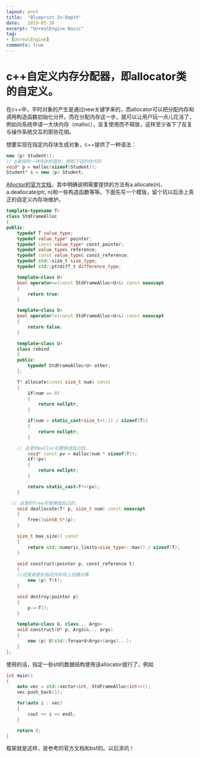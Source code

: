```yaml
---
layout: post
title:  "Blueprint In-Depth"
date:   2019-05-30
excerpt: "UnrealEngine Basic"
tag:
- [UnrealEngine]
comments: true
---
```


# c++自定义内存分配器，即allocator类的自定义。

在c++中，平时对象的产生是通过new关键字来的，而allocator可以把分配内存和调用构造函数初始化分开。而在分配内存这一步，就可以让用户玩一点儿花活了，例如向系统申请一大块内存（malloc），反复使用而不释放，这样至少省下了反复与操作系统交互的那些花销。

想要实现在指定内存块生成对象，c++提供了一种语法：

```c++
new (p) Student();
// p是指向一块内存的指针，例如下边的伪代码
void* p = malloc(sizeof(Student));
Student* s = new (p) Student;
```

[Alloctor的官方文档](https://en.cppreference.com/w/cpp/named_req/Allocator#Allocator_completeness_requirements)，其中明确说明需要提供的方法有a.allocate(n)、a.deallocate(ptr, n)和一些构造函数等等。下面先写一个模版，留个坑以后添上真正的自定义内存块维护。

```c++
template<typename T>
class StdFrameAlloc
{
public:
	typedef T value_type;
	typedef value_type* pointer;
	typedef const value_type* const_pointer;
	typedef value_type& reference;
	typedef const value_type& const_reference;
	typedef std::size_t size_type;
	typedef std::ptrdiff_t difference_type;

	template<class U>
	bool operator==(const StdFrameAlloc<U>&) const noexcept
	{
		return true;
	}

	template<class U>
	bool operator!=(const StdFrameAlloc<U>&) const noexcept
	{
		return false;
	}

	template<class U>
	class rebind
	{
	public:
		typedef StdFrameAlloc<U> other;
	};

	T* allocate(const size_t num) const
	{
		if(num == 0)
		{
			return nullptr;
		}

		if(num > static_cast<size_t>(-1) / sizeof(T))
		{
			return nullptr;
		}

    // 这里的malloc可替换成自己的。
		void* const pv = malloc(num * sizeof(T));
		if(!pv)
		{
			return nullptr;
		}

		return static_cast<T*>(pv);
	}

  // 这里的free可替换成自己的。
	void deallocate(T* p, size_t num) const noexcept
	{
		free((uint8_t*)p);
	}

	size_t max_size() const
	{
		return std::numeric_limits<size_type>::max() / sizeof(T);
	}

	void construct(pointer p, const_reference t)
	{
    //这里就是在指定内存块上创建对象
		new (p) T(t);
	}

	void destroy(pointer p)
	{
		p->~T();
	}

	template<class U, class... Args>
	void construct(U* p, Args&&... args)
	{
		new (p) U(std::forward<Args>(args)...);
	}
};
```

使用的话，指定一些stl的数据结构使用该allocator就行了，例如

```c++
int main()
{
	auto vec = std::vector<int, StdFrameAlloc<int>>();
	vec.push_back(1);

	for(auto i : vec)
	{
		cout << i << endl;
	}

	return 0;
}
```

框架就是这样，是参考的官方文档和bsf的。以后添坑！